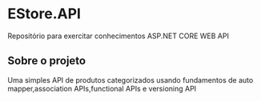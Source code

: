 # EStore.API

Repositório para exercitar conhecimentos ASP.NET CORE WEB API 

## Sobre o projeto 

Uma simples API de produtos categorizados usando fundamentos de auto mapper,association APIs,functional APIs e versioning API 
